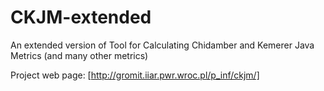 # CKJM-extended
An extended version of Tool for Calculating Chidamber and Kemerer Java Metrics (and many other metrics) 

Project web page: [http://gromit.iiar.pwr.wroc.pl/p_inf/ckjm/]
